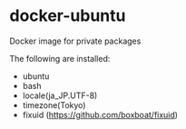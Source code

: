# docker-ubuntu

Docker image for private packages

The following are installed:
- ubuntu
- bash
- locale(ja_JP.UTF-8)
- timezone(Tokyo)
- fixuid (https://github.com/boxboat/fixuid)
